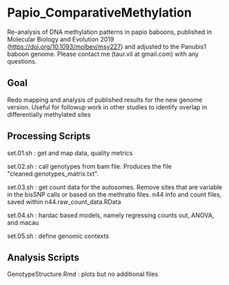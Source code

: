 # Papio_ComparativeMethylation
Re-analysis of DNA methylation patterns in papio baboons, published in Molecular Biology and Evolution 2019 (https://doi.org/10.1093/molbev/msy227) and adjusted to the Panubis1 baboon genome. Please contact me (taur.vil at gmail.com) with any questions. 

## Goal
Redo mapping and analysis of published results for the new genome version. 
Useful for followup work in other studies to identify overlap in differentially methylated sites

## Processing Scripts

set.01.sh : get and map data, quality metrics

set.02.sh : call genotypes from bam file. Produces the file "cleaned.genotypes_matrix.txt". 

set.03.sh : get count data for the autosomes. Remove sites that are variable in the bisSNP calls or based on the methratio files. n44 info and count files, saved within n44.raw_count_data.RData

set.04.sh : hardac based models, namely regressing counts out, ANOVA, and macau

set.05.sh : define genomic contexts

## Analysis Scripts

GenotypeStructure.Rmd : plots but no additional files


